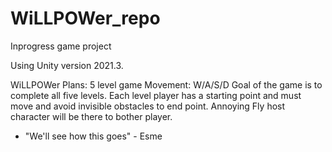 # WiLLPOWer_repo

Inprogress game project

Using Unity version 2021.3.

WiLLPOWer Plans:
5 level game
Movement: W/A/S/D
Goal of the game is to complete all five levels.
Each level player has a starting point and must move and avoid invisible obstacles to end point. 
Annoying Fly host character will be there to bother player.
- "We'll see how this goes" - Esme
